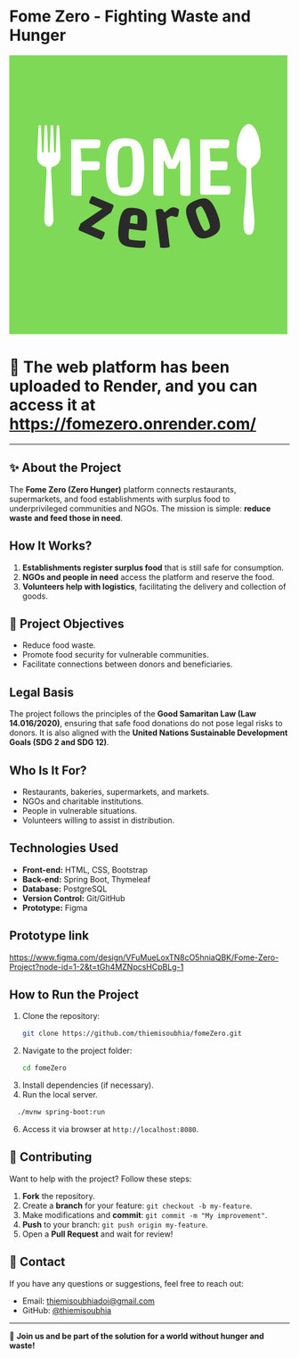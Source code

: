 # Fome Zero - Fighting Waste and Hunger

![Zero Hunger Logo](./src/main/resources/static/images/FOME.png)


# 💚 The web platform has been uploaded to Render, and you can access it at https://fomezero.onrender.com/

---

## ✨ About the Project
The **Fome Zero (Zero Hunger)** platform connects restaurants, supermarkets, and food establishments with surplus food to underprivileged communities and NGOs. The mission is simple: **reduce waste and feed those in need**.

##  How It Works?
1. **Establishments register surplus food** that is still safe for consumption.
2. **NGOs and people in need** access the platform and reserve the food.
3. **Volunteers help with logistics**, facilitating the delivery and collection of goods.

## 💚 Project Objectives
- Reduce food waste.
- Promote food security for vulnerable communities.
- Facilitate connections between donors and beneficiaries.

##  Legal Basis
The project follows the principles of the **Good Samaritan Law (Law 14.016/2020)**, ensuring that safe food donations do not pose legal risks to donors. It is also aligned with the **United Nations Sustainable Development Goals (SDG 2 and SDG 12)**.

##  Who Is It For?
- Restaurants, bakeries, supermarkets, and markets.
- NGOs and charitable institutions.
- People in vulnerable situations.
- Volunteers willing to assist in distribution.

##  Technologies Used
- **Front-end:** HTML, CSS, Bootstrap
- **Back-end:** Spring Boot, Thymeleaf
- **Database:** PostgreSQL
- **Version Control:** Git/GitHub
- **Prototype:** Figma

## Prototype link
https://www.figma.com/design/VFuMueLoxTN8cO5hniaQBK/Fome-Zero-Project?node-id=1-2&t=tGh4MZNpcsHCpBLg-1

## How to Run the Project
1. Clone the repository:
   ```sh
   git clone https://github.com/thiemisoubhia/fomeZero.git
   ```
2. Navigate to the project folder:
   ```sh
   cd fomeZero
   ```
3. Install dependencies (if necessary).
4. Run the local server.
 ```sh
   ./mvnw spring-boot:run
   ```
6. Access it via browser at `http://localhost:8080`.

## 💚 Contributing
Want to help with the project? Follow these steps:
1. **Fork** the repository.
2. Create a **branch** for your feature: `git checkout -b my-feature`.
3. Make modifications and **commit**: `git commit -m "My improvement"`.
4. **Push** to your branch: `git push origin my-feature`.
5. Open a **Pull Request** and wait for review!


## 💚 Contact
If you have any questions or suggestions, feel free to reach out:
- Email: [thiemisoubhiadoi@gmail.com](mailto:thiemisoubhiadoi@gmail.com)
- GitHub: [@thiemisoubhia](https://github.com/thiemisoubhia)

---

💚 **Join us and be part of the solution for a world without hunger and waste!**

